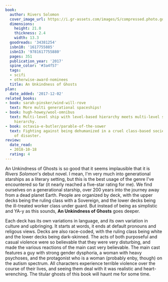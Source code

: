 ```yaml
---
book:
  author: Rivers Solomon
  cover_image_url: https://i.gr-assets.com/images/S/compressed.photo.goodreads.com/books/1488470439l/34381254.jpg
  dimensions:
    height: 21.0
    thickness: 2.4
    width: 13.3
  goodreads: '34381254'
  isbn10: '1617755885'
  isbn13: '9781617755880'
  pages: 351
  publication_year: '2017'
  spine_color: '#3a4f57'
  tags:
  - scifi
  - otherwise-award-nominees
  title: An Unkindness of Ghosts
plan:
  date_added: '2017-12-02'
related_books:
- book: sarah-pinsker/wind-will-rove
  text: More multi generational spaceships!
- book: hugh-howey/wool-omnibus
  text: Multi-level ship with level-based hierarchy meets multi-level silo with level-based
    hierarchy.
- book: octavia-e-butler/parable-of-the-sower
  text: Fighting against being dehumanized in a cruel class-based society on the brink
    of disaster.
review:
  date_read:
  - 2018-10-18
  rating: 4
---
```


An Unkindness of Ghosts is so good that it seems implausible that it is *Rivers Solomon*'s debut novel. I mean, I'm very much into generational starships as a literary setting, but this is the best usage of the genre I've encountered so far (it nearly reached a five-star rating for me). We find ourselves on a generational starship, over 200 years into the journey away from a dead planet Earth. People are organized by deck, with the upper decks being the ruling class with a Sovereign, and the lower decks being the ill-treated worker class under guard. But instead of being as simplistic and YA-y as this sounds, **An Unkindness of Ghosts** goes deeper.

Each deck has its own variations in language, and its own variation in culture and upbringing. It starts at words, it ends at default pronouns and religous views. Decks are also race-coded, with the ruling class being white and the lower decks being dark-skinned. The acts of both purposeful and casual violence were so believable that they were very disturbing, and made the various reactions of the main cast very believable. The main cast features a guy with strong gender dysphoria, a woman with heavy psychoses, and the protagonist who is a woman (probably enby, though) on the autism spectrum. All characters experience terrible violence over the course of their lives, and seeing them deal with it was realistic and heart-wrenching. The titular ghosts of this book will haunt me for some time.
